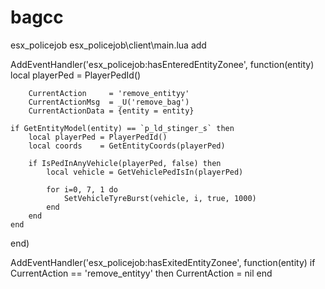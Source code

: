 # bagcc
esx_policejob
esx_policejob\client\main.lua add 

AddEventHandler('esx_policejob:hasEnteredEntityZonee', function(entity)
	local playerPed = PlayerPedId()

 		CurrentAction     = 'remove_entityy'
		CurrentActionMsg  = _U('remove_bag')
		CurrentActionData = {entity = entity}
 
	if GetEntityModel(entity) == `p_ld_stinger_s` then
		local playerPed = PlayerPedId()
		local coords    = GetEntityCoords(playerPed)

		if IsPedInAnyVehicle(playerPed, false) then
			local vehicle = GetVehiclePedIsIn(playerPed)

			for i=0, 7, 1 do
				SetVehicleTyreBurst(vehicle, i, true, 1000)
			end
		end
	end
end)

AddEventHandler('esx_policejob:hasExitedEntityZonee', function(entity)
	if CurrentAction == 'remove_entityy' then
		CurrentAction = nil
	end
